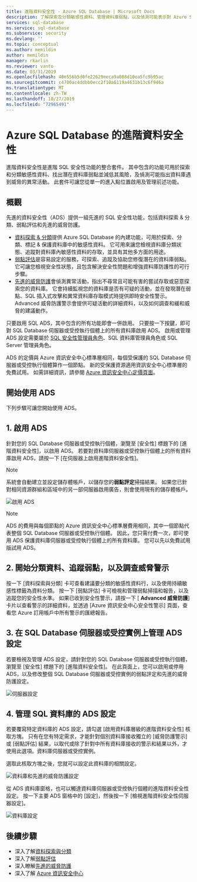 ```yaml
---
title: 進階資料安全性 - Azure SQL Database | Microsoft Docs
description: 了解探索及分類敏感性資料、管理資料庫弱點，以及偵測可能表示對 Azure SQL 資料庫有威脅之異常活動的功能。
services: sql-database
ms.service: sql-database
ms.subservice: security
ms.devlang: ''
ms.topic: conceptual
ms.author: memildin
author: memildin
manager: rkarlin
ms.reviewer: vanto
ms.date: 03/31/2019
ms.openlocfilehash: 40e556b5d0fe22629eeca9a088d10ea5fc9b95ac
ms.sourcegitcommit: c4700ac4ddbb0ecc2f10a6119a4631b13c6f946a
ms.translationtype: MT
ms.contentlocale: zh-TW
ms.lasthandoff: 10/27/2019
ms.locfileid: "72965491"
---
```

# <a name="advanced-data-security-for-azure-sql-database"></a>Azure SQL Database 的進階資料安全性

進階資料安全性是進階 SQL 安全性功能的整合套件。 其中包含的功能可用於探索和分類敏感性資料、找出潛在資料庫弱點並減低其風險，及偵測可能指出資料庫遇到威脅的異常活動。 此套件可讓您從單一的進入點位置啟用及管理前述功能。

## <a name="overview"></a>概觀

先進的資料安全性（ADS）提供一組先進的 SQL 安全性功能，包括資料探索 & 分類、弱點評估和先進的威脅防護。

- [資料探索 & 分類](sql-database-data-discovery-and-classification.md)提供 Azure SQL Database 的內建功能，可用於探索、分類、標記 & 保護資料庫中的敏感性資料。 它可用來讓您檢視資料庫分類狀態、追蹤對資料庫內敏感性資料的存取，並具有其他多方面的用途。
- [弱點評估](sql-vulnerability-assessment.md)是容易設定的服務，可探索、追蹤及協助您修復潛在的資料庫弱點。 它可讓您檢視安全性狀態，且包含解決安全性問題和增強資料庫防護性的可行步驟。
- [先進的威脅防護](sql-database-threat-detection-overview.md)會偵測異常活動，指出不尋常且可能有害的嘗試存取或惡意探索您的資料庫。 它會持續監視您的資料庫是否有可疑的活動，並在發現潛在弱點、SQL 插入式攻擊和異常資料庫存取模式時提供即時安全性警示。 Advanced 威脅防護警示會提供可疑活動的詳細資料，以及如何調查和緩和威脅的建議動作。

只要啟用 SQL ADS，其中包含的所有功能即會一併啟用。 只要按一下按鍵，即可對 SQL Database 伺服器或受控執行個體上的所有資料庫啟用 ADS。 啟用或管理 ADS 設定需要屬於 [SQL 安全性管理員角色](https://docs.microsoft.com/azure/role-based-access-control/built-in-roles#sql-security-manager)、SQL 資料庫管理員角色或 SQL Server 管理員角色。 

ADS 的定價與 Azure 資訊安全中心標準層相同，每個受保護的 SQL Database 伺服器或受控執行個體算作一個節點。 新的受保護資源適用資訊安全中心標準層的免費試用。 如需詳細資訊，請參閱 [Azure 資訊安全中心定價頁面](https://azure.microsoft.com/pricing/details/security-center/)。

## <a name="getting-started-with-ads"></a>開始使用 ADS

下列步驟可讓您開始使用 ADS。

## <a name="1-enable-ads"></a>1. 啟用 ADS

針對您的 SQL Database 伺服器或受控執行個體，瀏覽至 [安全性] 標題下的 [進階資料安全性]，以啟用 ADS。 若要對資料庫伺服器或受控執行個體上的所有資料庫啟用 ADS，請按一下 [在伺服器上啟用進階資料安全性]。

> [!NOTE]
> 系統會自動建立並設定儲存體帳戶，以儲存您的**弱點評定**掃描結果。 如果您已針對相同資源群組和區域中的另一部伺服器啟用廣告，則會使用現有的儲存體帳戶。

![啟用 ADS](./media/sql-advanced-protection/enable_ads.png) 

> [!NOTE]
> ADS 的費用與每個節點的 Azure 資訊安全中心標準層費用相同，其中一個節點代表整個 SQL Database 伺服器或受控執行個體。 因此，您只需付費一次，即可使用 ADS 保護資料庫伺服器或受控執行個體上的所有資料庫。 您可以先以免費試用版試用 ADS。

## <a name="2-start-classifying-data-tracking-vulnerabilities-and-investigating-threat-alerts"></a>2. 開始分類資料、追蹤弱點，以及調查威脅警示

按一下 [資料探索與分類] 卡可查看建議要分類的敏感性資料行，以及使用持續敏感性標籤為資料分類。 按一下 [弱點評估] 卡可檢視和管理弱點掃描和報告，以及追蹤您的安全性水準。 如果已收到安全性警示，請按一下 [ **Advanced 威脅防護**] 卡片以查看警示的詳細資料，並透過 [Azure 資訊安全中心安全性警示] 頁面，查看您 Azure 訂用帳戶中所有警示的匯總報告。

## <a name="3-manage-ads-settings-on-your-sql-database-server-or-managed-instance"></a>3. 在 SQL Database 伺服器或受控實例上管理 ADS 設定

若要檢視及管理 ADS 設定，請針對您的 SQL Database 伺服器或受控執行個體，瀏覽至 [安全性] 標題下的 [進階資料安全性]。 在此頁面上，您可以啟用或停用 ADS，以及修改整個 SQL Database 伺服器或受控實例的弱點評定和先進的威脅防護設定。

![伺服器設定](./media/sql-advanced-protection/server_settings.png) 

## <a name="4-manage-ads-settings-for-a-sql-database"></a>4. 管理 SQL 資料庫的 ADS 設定

若要覆寫特定資料庫的 ADS 設定，請勾選 [啟用資料庫層級的進階資料安全性] 核取方塊。 只有在您有特定需求，才能針對個別資料庫接收獨立的 [威脅防護警示] 或 [弱點評估] 結果，以取代或除了針對中所有資料庫接收的警示和結果以外，才使用此選項。資料庫伺服器或受控實例。

選取此核取方塊之後，您就可以設定此資料庫的相關設定。
 
![資料庫和先進的威脅防護設定](./media/sql-advanced-protection/database_threat_detection_settings.png) 

從 ADS 資料庫窗格，也可以觸達資料庫伺服器或受控執行個體的進階資料安全性設定。 按一下主要 ADS 窗格中的 [設定]，然後按一下 [檢視進階資料安全性伺服器設定]。 

![資料庫設定](./media/sql-advanced-protection/database_settings.png) 

## <a name="next-steps"></a>後續步驟 

- 深入了解[資料探索與分類](sql-database-data-discovery-and-classification.md) 
- 深入了解[弱點評估](sql-vulnerability-assessment.md) 
- 深入瞭解[先進的威脅防護](sql-database-threat-detection.md)
- 深入了解 [Azure 資訊安全中心](https://docs.microsoft.com/azure/security-center/security-center-intro)
